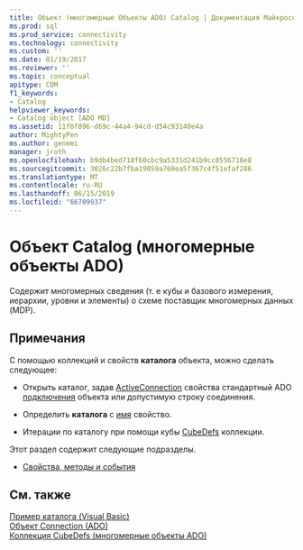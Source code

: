 ```yaml
---
title: Объект (многомерные Объекты ADO) Catalog | Документация Майкрософт
ms.prod: sql
ms.prod_service: connectivity
ms.technology: connectivity
ms.custom: ''
ms.date: 01/19/2017
ms.reviewer: ''
ms.topic: conceptual
apitype: COM
f1_keywords:
- Catalog
helpviewer_keywords:
- Catalog object [ADO MD]
ms.assetid: 11f6f896-d69c-44a4-94cd-d54c93140e4a
author: MightyPen
ms.author: genemi
manager: jroth
ms.openlocfilehash: b9db4bed718f60cbc9a5331d241b9cc8556718e8
ms.sourcegitcommit: 3026c22b7fba19059a769ea5f367c4f51efaf286
ms.translationtype: MT
ms.contentlocale: ru-RU
ms.lasthandoff: 06/15/2019
ms.locfileid: "66709937"
---
```

# <a name="catalog-object-ado-md"></a>Объект Catalog (многомерные объекты ADO)
Содержит многомерных сведения (т. е кубы и базового измерения, иерархии, уровни и элементы) о схеме поставщик многомерных данных (MDP).  
  
## <a name="remarks"></a>Примечания  
 С помощью коллекций и свойств **каталога** объекта, можно сделать следующее:  
  
-   Открыть каталог, задав [ActiveConnection](../../../ado/reference/ado-md-api/activeconnection-property-ado-md.md) свойства стандартный ADO [подключения](../../../ado/reference/ado-api/connection-object-ado.md) объекта или допустимую строку соединения.  
  
-   Определить **каталога** с [имя](../../../ado/reference/ado-md-api/name-property-ado-md.md) свойство.  
  
-   Итерации по каталогу при помощи кубы [CubeDefs](../../../ado/reference/ado-md-api/cubedefs-collection-ado-md.md) коллекции.  
  
 Этот раздел содержит следующие подразделы.  
  
-   [Свойства, методы и события](../../../ado/reference/ado-md-api/catalog-object-properties-methods-and-events-ado-md.md)  
  
## <a name="see-also"></a>См. также  
 [Пример каталога (Visual Basic)](../../../ado/reference/ado-md-api/catalog-example-vb.md)   
 [Объект Connection (ADO)](../../../ado/reference/ado-api/connection-object-ado.md)   
 [Коллекция CubeDefs (многомерные объекты ADO)](../../../ado/reference/ado-md-api/cubedefs-collection-ado-md.md)
